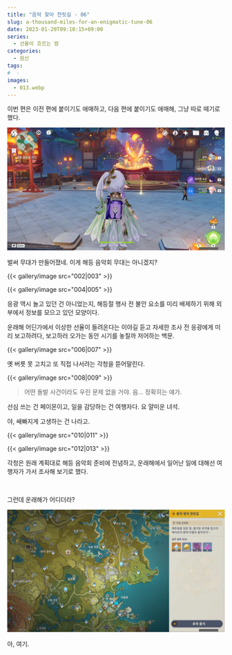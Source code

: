 ```yaml
---
title: "음악 찾아 천릿길 - 06"
slug: a-thousand-miles-for-an-enigmatic-tune-06
date: 2023-01-20T09:10:15+09:00
series:
  - 선율이 흐르는 밤
categories:
  - 원신
tags:
#  - 
images:
  - 013.webp
---
```


이번 편은 이전 편에 붙이기도 애매하고, 다음 편에 붙이기도 애매해, 그냥 따로 떼기로 했다.

![](001.webp)

벌써 무대가 만들어졌네. 이게 해등 음악회 무대는 아니겠지?

{{< gallery/image src="002|003" >}}

{{< gallery/image src="004|005" >}}

응광 역시 놀고 있던 건 아니었는지, 해등절 행사 전 불안 요소를 미리 배제하기 위해 외부에서 정보를 모으고 있던 모양이다.

운래해 어딘가에서 이상한 선율이 들려온다는 이야길 듣고 자세한 조사 전 응광에게 미리 보고하려다, 보고하러 오가는 동안 시기를 놓칠까 저어하는 백문.

{{< gallery/image src="006|007" >}}

옛 버릇 못 고치고 또 직접 나서려는 각청을 뜯어말린다.

{{< gallery/image src="008|009" >}}

> 어떤 돌발 사건이라도 우린 문제 없을 거야. 음... 정확히는 얘가.

선심 쓰는 건 페이몬이고, 일을 감당하는 건 여행자다. 요 얄미운 녀석.

야, 쌔빠지게 고생하는 건 나라고.

{{< gallery/image src="010|011" >}}

{{< gallery/image src="012|013" >}}

각청은 원래 계획대로 해등 음악회 준비에 전념하고, 운래해에서 일어난 일에 대해선 여행자가 가서 조사해 보기로 했다.

&nbsp;

그런데 운래해가 어디더라?

![](014.webp)

아, 여기.
